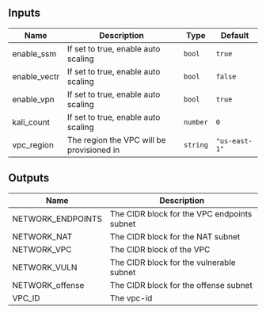 ## Inputs

| Name | Description | Type | Default |
|------|-------------|------|---------|
| enable\_ssm | If set to true, enable auto scaling | `bool` | `true` |
| enable\_vectr | If set to true, enable auto scaling | `bool` | `false` |
| enable\_vpn | If set to true, enable auto scaling | `bool` | `true` |
| kali\_count | If set to true, enable auto scaling | `number` | `0` |
| vpc\_region | The region the VPC will be provisioned in | `string` | `"us-east-1"` |

## Outputs

| Name | Description |
|------|-------------|
| NETWORK\_ENDPOINTS | The CIDR block for the VPC endpoints subnet |
| NETWORK\_NAT | The CIDR block for the NAT subnet |
| NETWORK\_VPC | The CIDR block of the VPC |
| NETWORK\_VULN | The CIDR block for the vulnerable subnet |
| NETWORK\_offense | The CIDR block for the offense subnet |
| VPC\_ID | The vpc-id |

